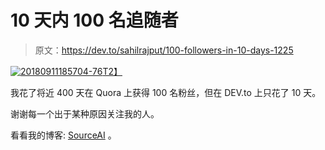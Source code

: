 # 10 天内 100 名追随者

> 原文：<https://dev.to/sahilrajput/100-followers-in-10-days-1225>

[![20180911185704-76](../Images/0783e54c0171ea465f23940581cbeb9c.png)T2】](https://res.cloudinary.com/practicaldev/image/fetch/s--B2k1yjFN--/c_limit%2Cf_auto%2Cfl_progressive%2Cq_66%2Cw_880/https://user-images.githubusercontent.com/20112458/48299119-76b93a00-e4ee-11e8-815b-02efbb7122a9.gif)

我花了将近 400 天在 Quora 上获得 100 名粉丝，但在 DEV.to 上只花了 10 天。

谢谢每一个出于某种原因关注我的人。

看看我的博客: [SourceAI](https://sourceai.github.io/blog/) 。